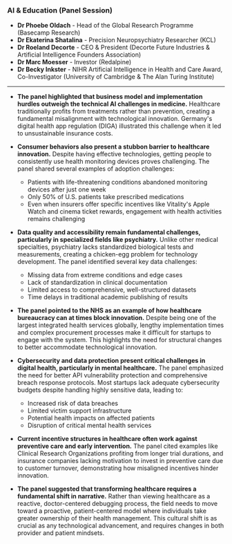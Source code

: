 ### AI & Education (Panel Session)

- **Dr Phoebe Oldach** - Head of the Global Research Programme (Basecamp Research)
- **Dr Ekaterina Shatalina** - Precision Neuropsychiatry Researcher (KCL)
- **Dr Roeland Decorte** - CEO & President (Decorte Future Industries & Artificial Intelligence Founders Association)
- **Dr Marc Moesser** - Investor (Redalpine)
- **Dr Becky Inkster** - NIHR Artificial Intelligence in Health and Care Award, Co-Investigator (University of Cambridge & The Alan Turing Institute)

***

* **The panel highlighted that business model and implementation hurdles outweigh the technical AI challenges in medicine.** Healthcare traditionally profits from treatments rather than prevention, creating a fundamental misalignment with technological innovation. Germany's digital health app regulation (DIGA) illustrated this challenge when it led to unsustainable insurance costs.

* **Consumer behaviors also present a stubbon barrier to healthcare innovation.** Despite having effective technologies, getting people to consistently use health monitoring devices proves challenging. The panel shared several examples of adoption challenges:
  - Patients with life-threatening conditions abandoned monitoring devices after just one week
  - Only 50% of U.S. patients take prescribed medications
  - Even when insurers offer specific incentives like Vitality's Apple Watch and cinema ticket rewards, engagement with health activities remains challenging

* **Data quality and accessibility remain fundamental challenges, particularly in specialized fields like psychiatry.** Unlike other medical specialties, psychiatry lacks standardized biological tests and measurements, creating a chicken-egg problem for technology development. The panel identified several key data challenges:
  - Missing data from extreme conditions and edge cases
  - Lack of standardization in clinical documentation
  - Limited access to comprehensive, well-structured datasets
  - Time delays in traditional academic publishing of results

* **The panel pointed to the NHS as an example of how healthcare bureaucracy can at times block innovation.** Despite being one of the largest integrated health services globally, lengthy implementation times and complex procurement processes make it difficult for startups to engage with the system. This highlights the need for structural changes to better accommodate technological innovation.

* **Cybersecurity and data protection present critical challenges in digital health, particularly in mental healthcare.** The panel emphasized the need for better API vulnerability protection and comprehensive breach response protocols. Most startups lack adequate cybersecurity budgets despite handling highly sensitive data, leading to:
  - Increased risk of data breaches
  - Limited victim support infrastructure
  - Potential health impacts on affected patients
  - Disruption of critical mental health services

* **Current incentive structures in healthcare often work against preventive care and early intervention.** The panel cited examples like Clinical Research Organizations profiting from longer trial durations, and insurance companies lacking motivation to invest in preventive care due to customer turnover, demonstrating how misaligned incentives hinder innovation.

* **The panel suggested that transforming healthcare requires a fundamental shift in narrative.** Rather than viewing healthcare as a reactive, doctor-centered debugging process, the field needs to move toward a proactive, patient-centered model where individuals take greater ownership of their health management. This cultural shift is as crucial as any technological advancement, and requires changes in both provider and patient mindsets.
